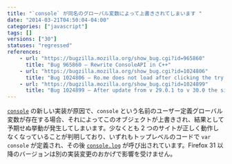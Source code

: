 ```yaml
---
title: "`console` が同名のグローバル変数によって上書きされてしまいます "
date: "2014-03-21T04:50:04-04:00"
categories: ["javascript"]
tags: []
versions: ["30"]
statuses: "regressed"
references:
    - url: "https://bugzilla.mozilla.org/show_bug.cgi?id=965860"
      title: "Bug 965860 – Rewrite ConsoleAPI in C++"
    - url: "https://bugzilla.mozilla.org/show_bug.cgi?id=1024806"
      title: "Bug 1024806 – Ro.me does not load after clicking the try anyway warning. Worked in ff29."
    - url: "https://bugzilla.mozilla.org/show_bug.cgi?id=1024899"
      title: "Bug 1024899 – After update from v 29.0.1 to v 30.0 the site: https://home.cgm-life.de/fb363286-e393-4a31-84c1-9c60e07c6cef cannot be reached (responsive design - twitter bootstrap - Angular JS)"
---
```

[`console`](https://developer.mozilla.org/docs/Web/API/console) の新しい実装が原因で、`console` という名前のユーザー定義グローバル変数が存在する場合、それによってこのオブジェクトが上書きされ、結果として予期せぬ挙動が発生してしまいます。少なくとも 2 つのサイトが正しく動作しなくなっていることが判明しており、いずれもトップレベルのコードで `var console` が定義され、その後 [`console.log`](https://developer.mozilla.org/docs/Web/API/console.log) が呼び出されています。Firefox 31 以降のバージョンは別の実装変更のおかげで影響を受けません。
